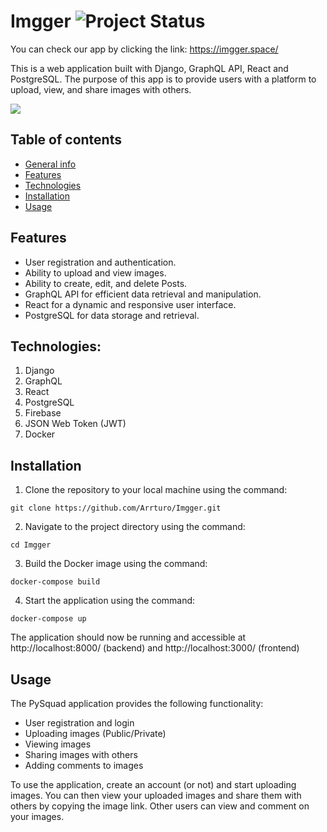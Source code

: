 # Imgger ![Project Status](https://img.shields.io/badge/status-done-green)
You can check our app by clicking the link: https://imgger.space/

This is a web application built with Django, GraphQL API, React and PostgreSQL. The purpose of this app is to provide users with a platform to upload, view, and share images with others.

![](https://i.imgur.com/YG9kjhs.gif)

## Table of contents
* [General info](#pysquad)
* [Features](#features)
* [Technologies](#technologies)
* [Installation](#installation)
* [Usage](#usage)

## Features
- User registration and authentication.
- Ability to upload and view images.
- Ability to create, edit, and delete Posts.
- GraphQL API for efficient data retrieval and manipulation.
- React for a dynamic and responsive user interface.
- PostgreSQL for data storage and retrieval.

## Technologies:
1. Django
2. GraphQL
3. React
4. PostgreSQL
5. Firebase
6. JSON Web Token (JWT)
7. Docker

## Installation
1. Clone the repository to your local machine using the command: 
```
git clone https://github.com/Arrturo/Imgger.git
```
2. Navigate to the project directory using the command: 
```
cd Imgger
```
3. Build the Docker image using the command: 
```
docker-compose build
```
4. Start the application using the command: 
```
docker-compose up
```
The application should now be running and accessible at http://localhost:8000/ (backend) and http://localhost:3000/ (frontend)

## Usage
The PySquad application provides the following functionality:
* User registration and login
* Uploading images (Public/Private)
* Viewing images
* Sharing images with others
* Adding comments to images

To use the application, create an account (or not) and start uploading images. You can then view your uploaded images and share them with others by copying the image link. Other users can view and comment on your images.
